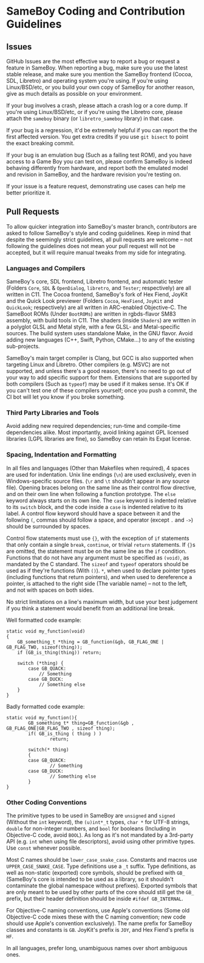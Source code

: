 # SameBoy Coding and Contribution Guidelines

## Issues

GitHub Issues are the most effective way to report a bug or request a feature in SameBoy. When reporting a bug, make sure you use the latest stable release, and make sure you mention the SameBoy frontend (Cocoa, SDL, Libretro) and operating system you're using. If you're using Linux/BSD/etc, or you build your own copy of SameBoy for another reason, give as much details as possible on your environment.

If your bug involves a crash, please attach a crash log or a core dump. If you're using Linux/BSD/etc, or if you're using the Libretro core, please attach the `sameboy` binary (or `libretro_sameboy` library) in that case.

If your bug is a regression, it'd be extremely helpful if you can report the the first affected version. You get extra credits if you use `git bisect` to point the exact breaking commit.

If your bug is an emulation bug (Such as a failing test ROM), and you have access to a Game Boy you can test on, please confirm SameBoy is indeed behaving differently from hardware, and report both the emulated model and revision in SameBoy, and the hardware revision you're testing on.

If your issue is a feature request, demonstrating use cases can help me better prioritize it.

## Pull Requests

To allow quicker integration into SameBoy's master branch, contributors are asked to follow SameBoy's style and coding guidelines. Keep in mind that despite the seemingly strict guidelines, all pull requests are welcome – not following the guidelines does not mean your pull request will not be accepted, but it will require manual tweaks from my side for integrating.

### Languages and Compilers

SameBoy's core, SDL frontend, Libretro frontend, and automatic tester (Folders `Core`, `SDL` & `OpenDialog`, `libretro`, and `Tester`; respectively) are all written in C11. The Cocoa frontend, SameBoy's fork of Hex Fiend, JoyKit and the Quick Look previewer (Folders `Cocoa`, `HexFiend`, `JoyKit` and `QuickLook`; respectively) are all written in ARC-enabled Objective-C. The SameBoot ROMs (Under `BootROMs`) are written in rgbds-flavor SM83 assembly, with build tools in C11. The shaders (inside `Shaders`) are written in a polyglot GLSL and Metal style, with a few GLSL- and Metal-specific sources. The build system uses standalone Make, in the GNU flavor. Avoid adding new languages (C++, Swift, Python, CMake...) to any of the existing sub-projects.

SameBoy's main target compiler is Clang, but GCC is also supported when targeting Linux and Libretro. Other compilers (e.g. MSVC) are not supported, and unless there's a good reason, there's no need to go out of your way to add specific support for them. Extensions that are supported by both compilers (Such as `typeof`) may be used if it makes sense. It's OK if you can't test one of these compilers yourself; once you push a commit, the CI bot will let you know if you broke something.

### Third Party Libraries and Tools

Avoid adding new required dependencies; run-time and compile-time dependencies alike. Most importantly, avoid linking against GPL licensed libraries (LGPL libraries are fine), so SameBoy can retain its Expat license.

### Spacing, Indentation and Formatting

In all files and languages (Other than Makefiles when required), 4 spaces are used for indentation. Unix line endings (`\n`) are used exclusively, even in Windows-specific source files. (`\r` and `\t` shouldn't appear in any source file). Opening braces belong on the same line as their control flow directive, and on their own line when following a function prototype. The `else` keyword always starts on its own line. The `case` keyword is indented relative to its `switch` block, and the code inside a `case` is indented relative to its label. A control flow keyword should have a space between it and the following `(`, commas should follow a space, and operator (except `.` and `->`) should be surrounded by spaces.

Control flow statements must use `{}`, with the exception of `if` statements that only contain a single `break`, `continue`, or trivial `return` statements. If `{}`s are omitted, the statement must be on the same line as the `if` condition. Functions that do not have any argument must be specified as `(void)`, as mandated by the C standard. The `sizeof` and `typeof` operators should be used as if they're functions (With `()`). `*`, when used to declare pointer types (including functions that return pointers), and when used to dereference a pointer, is attached to the right side (The variable name) – not to the left, and not with spaces on both sides.

No strict limitations on a line's maximum width, but use your best judgement if you think a statement would benefit from an additional line break.

Well formatted code example:

```
static void my_function(void)
{
    GB_something_t *thing = GB_function(&gb, GB_FLAG_ONE | GB_FLAG_TWO, sizeof(thing));
    if (GB_is_thing(thing)) return;
    
    switch (*thing) {
        case GB_QUACK:
            // Something
        case GB_DUCK:
            // Something else
    }
}
```

Badly formatted code example:
```
static void my_function(){
        GB_something_t* thing=GB_function(&gb , GB_FLAG_ONE|GB_FLAG_TWO , sizeof thing);
        if( GB_is_thing ( thing ) )
                return;

        switch(* thing)
        {
        case GB_QUACK:
                // Something
        case GB_DUCK:
                // Something else
        }
}
```

### Other Coding Conventions

The primitive types to be used in SameBoy are `unsigned` and `signed` (Without the `int` keyword), the `(u)int*_t` types, `char *` for UTF-8 strings, `double` for non-integer numbers, and `bool` for booleans (Including in Objective-C code, avoid `BOOL`). As long as it's not mandated by a 3rd-party API (e.g. `int` when using file descriptors), avoid using other primitive types. Use `const` whenever possible. 

Most C names should be `lower_case_snake_case`. Constants and macros use `UPPER_CASE_SNAKE_CASE`. Type definitions use a `_t` suffix. Type definitions, as well as non-static (exported) core symbols, should be prefixed with `GB_` (SameBoy's core is intended to be used as a library, so it shouldn't contaminate the global namespace without prefixes). Exported symbols that are only meant to be used by other parts of the core should still get the `GB_` prefix, but their header definition should be inside `#ifdef GB_INTERNAL`.

For Objective-C naming conventions, use Apple's conventions (Some old Objective-C code mixes these with the C naming convention; new code should use Apple's convention exclusively). The name prefix for SameBoy classes and constants is `GB`. JoyKit's prefix is `JOY`, and Hex Fiend's prefix is `HF`.

In all languages, prefer long, unambiguous names over short ambiguous ones.
